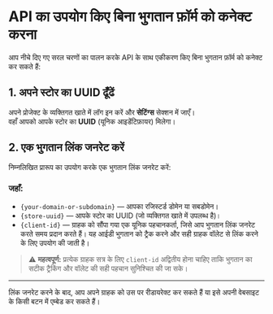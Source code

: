 # API का उपयोग किए बिना भुगतान फ़ॉर्म को कनेक्ट करना

आप नीचे दिए गए सरल चरणों का पालन करके API के साथ एकीकरण किए बिना भुगतान फ़ॉर्म को कनेक्ट कर सकते हैं:

## 1. अपने स्टोर का UUID ढूँढें

अपने प्रोजेक्ट के व्यक्तिगत खाते में लॉग इन करें और **सेटिंग्स** सेक्शन में जाएँ।  
वहाँ आपको आपके स्टोर का **UUID** (यूनिक आइडेंटिफ़ायर) मिलेगा।

## 2. एक भुगतान लिंक जनरेट करें

निम्नलिखित प्रारूप का उपयोग करके एक भुगतान लिंक जनरेट करें:

### जहाँ:
- `{your-domain-or-subdomain}` — आपका रजिस्टर्ड डोमेन या सबडोमेन।
- `{store-uuid}` — आपके स्टोर का UUID (जो व्यक्तिगत खाते में उपलब्ध है)।
- `{client-id}` — ग्राहक को सौंपा गया एक यूनिक पहचानकर्ता, जिसे आप भुगतान लिंक जनरेट करते समय प्रदान करते हैं। यह आईडी भुगतान को ट्रैक करने और सही ग्राहक वॉलेट से लिंक करने के लिए उपयोग की जाती है।

> ⚠️ **महत्वपूर्ण:** प्रत्येक ग्राहक सत्र के लिए `client-id` अद्वितीय होना चाहिए ताकि भुगतान का सटीक ट्रैकिंग और वॉलेट की सही पहचान सुनिश्चित की जा सके।

---

लिंक जनरेट करने के बाद, आप अपने ग्राहक को उस पर रीडायरेक्ट कर सकते हैं या इसे अपनी वेबसाइट के किसी बटन में एम्बेड कर सकते हैं।
